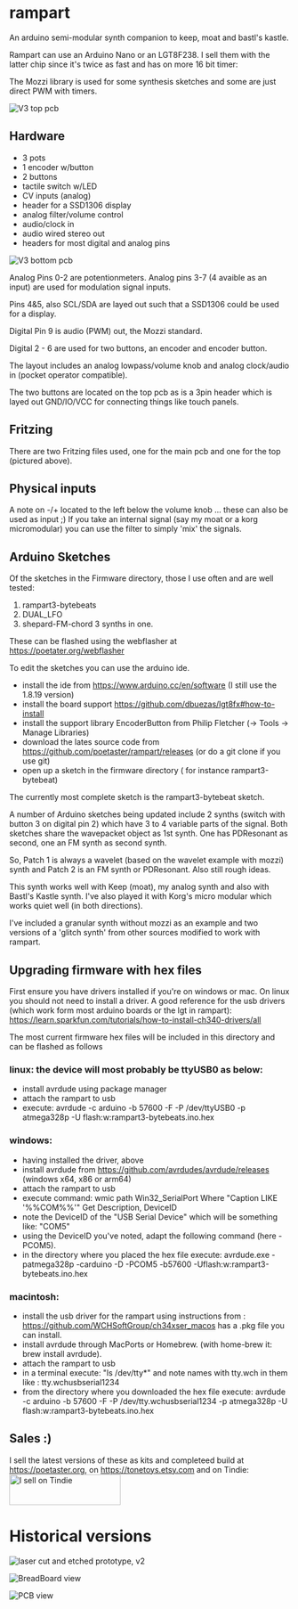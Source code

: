 # rampart
An arduino semi-modular synth companion to keep, moat and bastl's kastle.

Rampart can use an Arduino Nano or an LGT8F238. I sell them with the latter chip since it's twice as fast and has on more 16 bit timer:

 The Mozzi library is used for some synthesis sketches and some are just direct PWM with timers.

![V3 top pcb](rampartv3_pcb.jpg)

## Hardware

* 3 pots
* 1 encoder w/button
* 2 buttons
* tactile switch w/LED
* CV inputs (analog)
* header for a SSD1306 display 
* analog filter/volume control
* audio/clock in
* audio wired stereo out
* headers for most digital and analog pins

![V3 bottom pcb](rampartv3_bottom.jpg)

Analog Pins 0-2 are potentionmeters. Analog pins 3-7 (4 avaible as an input) are used for modulation signal inputs. 

Pins 4&5, also SCL/SDA are layed out such that a SSD1306 could be used for a display.

Digital Pin 9 is audio (PWM) out, the Mozzi standard. 

Digital 2 - 6 are used for two buttons, an encoder and encoder button.

The layout includes an analog lowpass/volume knob and analog clock/audio in (pocket operator compatible).

The two buttons are located on the top pcb as is a 3pin header which is layed out GND/IO/VCC for connecting things like touch panels.

## Fritzing 

There are two Fritzing files used, one for the main pcb and one for the top (pictured above).

## Physical inputs

A note on -/+ located to the left below the volume knob ... these can also be used as input ;) If you take an internal signal (say my moat or a korg micromodular) you can use the filter to simply 'mix' the signals.


## Arduino Sketches

Of the sketches in the Firmware directory, those I use often and are well tested:
1. rampart3-bytebeats
2. DUAL_LFO
3. shepard-FM-chord 3 synths in one.

These can be flashed using the webflasher at https://poetater.org/webflasher 


To edit the sketches you can use the arduino ide. 
* install the ide from https://www.arduino.cc/en/software (I still use the 1.8.19 version)
* install the board support https://github.com/dbuezas/lgt8fx#how-to-install
* install the support library EncoderButton from Philip Fletcher (-> Tools -> Manage Libraries)
* download the lates source code from https://github.com/poetaster/rampart/releases (or do a git clone if you use git)
* open up a sketch in the firmware directory ( for instance rampart3-bytebeat)

The currently most complete sketch is the rampart3-bytebeat sketch. 

A number of Arduino sketches being updated include 2 synths (switch with button 3 on digital pin 2) which have 3 to 4 variable parts of the signal. Both sketches share the wavepacket object as 1st synth. One has PDResonant as second, one an FM synth as second synth.

So, Patch 1 is always a wavelet (based on the wavelet example with mozzi) synth and Patch 2 is an FM synth or PDResonant. Also still rough ideas.

This synth works well with Keep (moat), my analog synth and also with Bastl's Kastle synth. I've also played it with Korg's micro modular which works quiet well (in both directions).

I've included a granular synth without mozzi as an example and two versions of a 'glitch synth' from other sources modified to work with rampart.

## Upgrading firmware with hex files

First ensure you have drivers installed if you're on windows or mac. On linux you should not need to install a driver. A good reference for the usb drivers (which work form most arduino boards or the lgt in rampart):
https://learn.sparkfun.com/tutorials/how-to-install-ch340-drivers/all

The most current firmware hex files will be included in this directory and can be flashed  as follows

### linux: the device will most probably be ttyUSB0 as below:

* install avrdude using package manager 
* attach the rampart  to usb
* execute: avrdude -c arduino -b 57600 -F -P /dev/ttyUSB0 -p atmega328p -U flash:w:rampart3-bytebeats.ino.hex

### windows:

* having installed the driver, above
* install avrdude from https://github.com/avrdudes/avrdude/releases (windows x64, x86 or arm64)
* attach the rampart  to usb
* execute command: wmic path Win32_SerialPort Where "Caption LIKE '%%COM%%'" Get Description, DeviceID
* note the DeviceID of the "USB Serial Device" which will  be something like: "COM5" 
* using the DeviceID you've noted, adapt the following command (here -PCOM5).
* in the directory where you placed the hex file execute: avrdude.exe -patmega328p -carduino -D -PCOM5 -b57600 -Uflash:w:rampart3-bytebeats.ino.hex

### macintosh:

* install the usb driver for the rampart using instructions from : https://github.com/WCHSoftGroup/ch34xser_macos has a .pkg file you can install.
* install avrdude through MacPorts or Homebrew. (with home-brew it: brew install avrdude).
* attach the rampart  to usb
* in a terminal execute: "ls /dev/tty*" and note names with tty.wch in them  like : tty.wchusbserial1234
* from the directory where you downloaded the hex file execute: avrdude -c arduino -b 57600 -F -P /dev/tty.wchusbserial1234 -p atmega328p -U flash:w:rampart3-bytebeats.ino.hex
 

## Sales :)

I sell the latest versions of these as kits and completeed build at https://poetaster.org, on https://tonetoys.etsy.com and on Tindie:
<a href="https://www.tindie.com/stores/poetaster/?ref=offsite_badges&utm_source=sellers_poetaster&utm_medium=badges&utm_campaign=badge_small"><img src="https://d2ss6ovg47m0r5.cloudfront.net/badges/tindie-smalls.png" alt="I sell on Tindie" width="200" height="55"></a>


# Historical versions

![laser cut and etched prototype, v2](rampart_v2.jpg)

![BreadBoard view](https://github.com/poetaster/rampart/raw/master/rampart_bb.jpg)


![PCB view](https://github.com/poetaster/rampart/raw/master/rampart_pcb.jpg)
